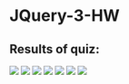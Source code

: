 # JQuery-3-HW

## Results of quiz:

 ![](https://cloud.githubusercontent.com/assets/21219096/21744565/e7e17268-d520-11e6-8cf1-7de7d13c63e1.png)
![](https://cloud.githubusercontent.com/assets/21219096/21744581/38cbae32-d521-11e6-9415-1c7a67794769.png) 
![](https://cloud.githubusercontent.com/assets/21219096/21744587/688ea8a4-d521-11e6-9b99-0bfcd814ba71.png)
 ![](https://cloud.githubusercontent.com/assets/21219096/21744590/88a61e56-d521-11e6-90a9-c70394d87754.png)
 ![](https://cloud.githubusercontent.com/assets/21219096/21744745/4ab9baf0-d524-11e6-8165-6f32eb0405bc.png)
 ![](https://cloud.githubusercontent.com/assets/21219096/21744750/6450d2f0-d524-11e6-99db-02e35981b448.png)
![](https://cloud.githubusercontent.com/assets/21219096/21744754/77bafa00-d524-11e6-9257-4c77b82068fa.png)





